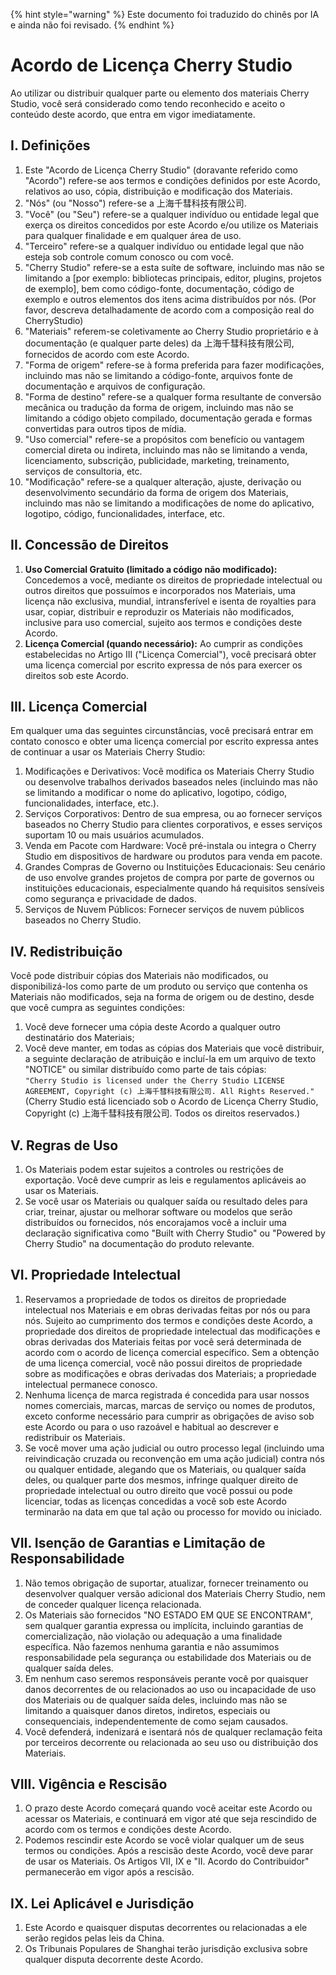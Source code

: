 
{% hint style="warning" %}
Este documento foi traduzido do chinês por IA e ainda não foi revisado.
{% endhint %}

# Acordo de Licença Cherry Studio

Ao utilizar ou distribuir qualquer parte ou elemento dos materiais Cherry Studio, você será considerado como tendo reconhecido e aceito o conteúdo deste acordo, que entra em vigor imediatamente.

## I. Definições

1. Este "Acordo de Licença Cherry Studio" (doravante referido como "Acordo") refere-se aos termos e condições definidos por este Acordo, relativos ao uso, cópia, distribuição e modificação dos Materiais.
2. "Nós" (ou "Nosso") refere-se a 上海千彗科技有限公司.
3. "Você" (ou "Seu") refere-se a qualquer indivíduo ou entidade legal que exerça os direitos concedidos por este Acordo e/ou utilize os Materiais para qualquer finalidade e em qualquer área de uso.
4. "Terceiro" refere-se a qualquer indivíduo ou entidade legal que não esteja sob controle comum conosco ou com você.
5. "Cherry Studio" refere-se a esta suíte de software, incluindo mas não se limitando a [por exemplo: bibliotecas principais, editor, plugins, projetos de exemplo], bem como código-fonte, documentação, código de exemplo e outros elementos dos itens acima distribuídos por nós. (Por favor, descreva detalhadamente de acordo com a composição real do CherryStudio)
6. "Materiais" referem-se coletivamente ao Cherry Studio proprietário e à documentação (e qualquer parte deles) da 上海千彗科技有限公司, fornecidos de acordo com este Acordo.
7. "Forma de origem" refere-se à forma preferida para fazer modificações, incluindo mas não se limitando a código-fonte, arquivos fonte de documentação e arquivos de configuração.
8. "Forma de destino" refere-se a qualquer forma resultante de conversão mecânica ou tradução da forma de origem, incluindo mas não se limitando a código objeto compilado, documentação gerada e formas convertidas para outros tipos de mídia.
9. "Uso comercial" refere-se a propósitos com benefício ou vantagem comercial direta ou indireta, incluindo mas não se limitando a venda, licenciamento, subscrição, publicidade, marketing, treinamento, serviços de consultoria, etc.
10. "Modificação" refere-se a qualquer alteração, ajuste, derivação ou desenvolvimento secundário da forma de origem dos Materiais, incluindo mas não se limitando a modificações de nome do aplicativo, logotipo, código, funcionalidades, interface, etc.

## II. Concessão de Direitos

1. **Uso Comercial Gratuito (limitado a código não modificado):** Concedemos a você, mediante os direitos de propriedade intelectual ou outros direitos que possuímos e incorporados nos Materiais, uma licença não exclusiva, mundial, intransferível e isenta de royalties para usar, copiar, distribuir e reproduzir os Materiais não modificados, inclusive para uso comercial, sujeito aos termos e condições deste Acordo.
2. **Licença Comercial (quando necessário):** Ao cumprir as condições estabelecidas no Artigo III ("Licença Comercial"), você precisará obter uma licença comercial por escrito expressa de nós para exercer os direitos sob este Acordo.

## III. Licença Comercial

Em qualquer uma das seguintes circunstâncias, você precisará entrar em contato conosco e obter uma licença comercial por escrito expressa antes de continuar a usar os Materiais Cherry Studio:

1. Modificações e Derivativos: Você modifica os Materiais Cherry Studio ou desenvolve trabalhos derivados baseados neles (incluindo mas não se limitando a modificar o nome do aplicativo, logotipo, código, funcionalidades, interface, etc.).
2. Serviços Corporativos: Dentro de sua empresa, ou ao fornecer serviços baseados no Cherry Studio para clientes corporativos, e esses serviços suportam 10 ou mais usuários acumulados.
3. Venda em Pacote com Hardware: Você pré-instala ou integra o Cherry Studio em dispositivos de hardware ou produtos para venda em pacote.
4. Grandes Compras de Governo ou Instituições Educacionais: Seu cenário de uso envolve grandes projetos de compra por parte de governos ou instituições educacionais, especialmente quando há requisitos sensíveis como segurança e privacidade de dados.
5. Serviços de Nuvem Públicos: Fornecer serviços de nuvem públicos baseados no Cherry Studio.

## IV. Redistribuição

Você pode distribuir cópias dos Materiais não modificados, ou disponibilizá-los como parte de um produto ou serviço que contenha os Materiais não modificados, seja na forma de origem ou de destino, desde que você cumpra as seguintes condições:

1. Você deve fornecer uma cópia deste Acordo a qualquer outro destinatário dos Materiais;
2. Você deve manter, em todas as cópias dos Materiais que você distribuir, a seguinte declaração de atribuição e incluí-la em um arquivo de texto "NOTICE" ou similar distribuído como parte de tais cópias:  
`"Cherry Studio is licensed under the Cherry Studio LICENSE AGREEMENT, Copyright (c) 上海千彗科技有限公司. All Rights Reserved."`  
(Cherry Studio está licenciado sob o Acordo de Licença Cherry Studio, Copyright (c) 上海千彗科技有限公司. Todos os direitos reservados.)

## V. Regras de Uso

1. Os Materiais podem estar sujeitos a controles ou restrições de exportação. Você deve cumprir as leis e regulamentos aplicáveis ao usar os Materiais.
2. Se você usar os Materiais ou qualquer saída ou resultado deles para criar, treinar, ajustar ou melhorar software ou modelos que serão distribuídos ou fornecidos, nós encorajamos você a incluir uma declaração significativa como "Built with Cherry Studio" ou "Powered by Cherry Studio" na documentação do produto relevante.

## VI. Propriedade Intelectual

1. Reservamos a propriedade de todos os direitos de propriedade intelectual nos Materiais e em obras derivadas feitas por nós ou para nós. Sujeito ao cumprimento dos termos e condições deste Acordo, a propriedade dos direitos de propriedade intelectual das modificações e obras derivadas dos Materiais feitas por você será determinada de acordo com o acordo de licença comercial específico. Sem a obtenção de uma licença comercial, você não possui direitos de propriedade sobre as modificações e obras derivadas dos Materiais; a propriedade intelectual permanece conosco.
2. Nenhuma licença de marca registrada é concedida para usar nossos nomes comerciais, marcas, marcas de serviço ou nomes de produtos, exceto conforme necessário para cumprir as obrigações de aviso sob este Acordo ou para o uso razoável e habitual ao descrever e redistribuir os Materiais.
3. Se você mover uma ação judicial ou outro processo legal (incluindo uma reivindicação cruzada ou reconvenção em uma ação judicial) contra nós ou qualquer entidade, alegando que os Materiais, ou qualquer saída deles, ou qualquer parte dos mesmos, infringe qualquer direito de propriedade intelectual ou outro direito que você possui ou pode licenciar, todas as licenças concedidas a você sob este Acordo terminarão na data em que tal ação ou processo for movido ou iniciado.

## VII. Isenção de Garantias e Limitação de Responsabilidade

1. Não temos obrigação de suportar, atualizar, fornecer treinamento ou desenvolver qualquer versão adicional dos Materiais Cherry Studio, nem de conceder qualquer licença relacionada.
2. Os Materiais são fornecidos "NO ESTADO EM QUE SE ENCONTRAM", sem qualquer garantia expressa ou implícita, incluindo garantias de comercialização, não violação ou adequação a uma finalidade específica. Não fazemos nenhuma garantia e não assumimos responsabilidade pela segurança ou estabilidade dos Materiais ou de qualquer saída deles.
3. Em nenhum caso seremos responsáveis perante você por quaisquer danos decorrentes de ou relacionados ao uso ou incapacidade de uso dos Materiais ou de qualquer saída deles, incluindo mas não se limitando a quaisquer danos diretos, indiretos, especiais ou consequenciais, independentemente de como sejam causados.
4. Você defenderá, indenizará e isentará nós de qualquer reclamação feita por terceiros decorrente ou relacionada ao seu uso ou distribuição dos Materiais.

## VIII. Vigência e Rescisão

1. O prazo deste Acordo começará quando você aceitar este Acordo ou acessar os Materiais, e continuará em vigor até que seja rescindido de acordo com os termos e condições deste Acordo.
2. Podemos rescindir este Acordo se você violar qualquer um de seus termos ou condições. Após a rescisão deste Acordo, você deve parar de usar os Materiais. Os Artigos VII, IX e "II. Acordo do Contribuidor" permanecerão em vigor após a rescisão.

## IX. Lei Aplicável e Jurisdição

1. Este Acordo e quaisquer disputas decorrentes ou relacionadas a ele serão regidos pelas leis da China.
2. Os Tribunais Populares de Shanghai terão jurisdição exclusiva sobre qualquer disputa decorrente deste Acordo.